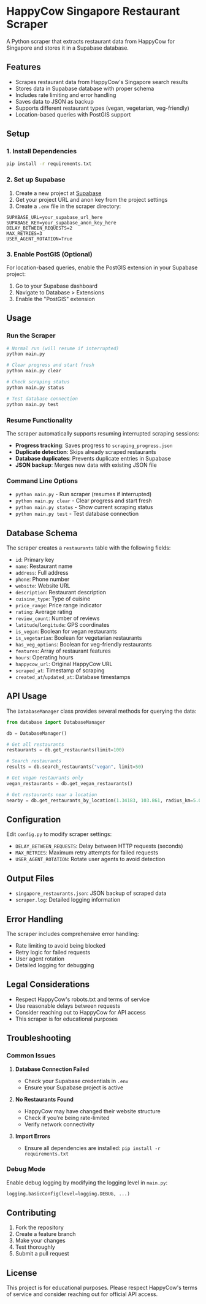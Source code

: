 # HappyCow Singapore Restaurant Scraper

A Python scraper that extracts restaurant data from HappyCow for Singapore and stores it in a Supabase database.

## Features

- Scrapes restaurant data from HappyCow's Singapore search results
- Stores data in Supabase database with proper schema
- Includes rate limiting and error handling
- Saves data to JSON as backup
- Supports different restaurant types (vegan, vegetarian, veg-friendly)
- Location-based queries with PostGIS support

## Setup

### 1. Install Dependencies

```bash
pip install -r requirements.txt
```

### 2. Set up Supabase

1. Create a new project at [Supabase](https://supabase.com)
2. Get your project URL and anon key from the project settings
3. Create a `.env` file in the scraper directory:

```env
SUPABASE_URL=your_supabase_url_here
SUPABASE_KEY=your_supabase_anon_key_here
DELAY_BETWEEN_REQUESTS=2
MAX_RETRIES=3
USER_AGENT_ROTATION=True
```

### 3. Enable PostGIS (Optional)

For location-based queries, enable the PostGIS extension in your Supabase project:

1. Go to your Supabase dashboard
2. Navigate to Database > Extensions
3. Enable the "PostGIS" extension

## Usage

### Run the Scraper

```bash
# Normal run (will resume if interrupted)
python main.py

# Clear progress and start fresh
python main.py clear

# Check scraping status
python main.py status

# Test database connection
python main.py test
```

### Resume Functionality

The scraper automatically supports resuming interrupted scraping sessions:

- **Progress tracking**: Saves progress to `scraping_progress.json`
- **Duplicate detection**: Skips already scraped restaurants
- **Database duplicates**: Prevents duplicate entries in Supabase
- **JSON backup**: Merges new data with existing JSON file

### Command Line Options

- `python main.py` - Run scraper (resumes if interrupted)
- `python main.py clear` - Clear progress and start fresh
- `python main.py status` - Show current scraping status
- `python main.py test` - Test database connection

## Database Schema

The scraper creates a `restaurants` table with the following fields:

- `id`: Primary key
- `name`: Restaurant name
- `address`: Full address
- `phone`: Phone number
- `website`: Website URL
- `description`: Restaurant description
- `cuisine_type`: Type of cuisine
- `price_range`: Price range indicator
- `rating`: Average rating
- `review_count`: Number of reviews
- `latitude`/`longitude`: GPS coordinates
- `is_vegan`: Boolean for vegan restaurants
- `is_vegetarian`: Boolean for vegetarian restaurants
- `has_veg_options`: Boolean for veg-friendly restaurants
- `features`: Array of restaurant features
- `hours`: Operating hours
- `happycow_url`: Original HappyCow URL
- `scraped_at`: Timestamp of scraping
- `created_at`/`updated_at`: Database timestamps

## API Usage

The `DatabaseManager` class provides several methods for querying the data:

```python
from database import DatabaseManager

db = DatabaseManager()

# Get all restaurants
restaurants = db.get_restaurants(limit=100)

# Search restaurants
results = db.search_restaurants("vegan", limit=50)

# Get vegan restaurants only
vegan_restaurants = db.get_vegan_restaurants()

# Get restaurants near a location
nearby = db.get_restaurants_by_location(1.34183, 103.861, radius_km=5.0)
```

## Configuration

Edit `config.py` to modify scraper settings:

- `DELAY_BETWEEN_REQUESTS`: Delay between HTTP requests (seconds)
- `MAX_RETRIES`: Maximum retry attempts for failed requests
- `USER_AGENT_ROTATION`: Rotate user agents to avoid detection

## Output Files

- `singapore_restaurants.json`: JSON backup of scraped data
- `scraper.log`: Detailed logging information

## Error Handling

The scraper includes comprehensive error handling:

- Rate limiting to avoid being blocked
- Retry logic for failed requests
- User agent rotation
- Detailed logging for debugging

## Legal Considerations

- Respect HappyCow's robots.txt and terms of service
- Use reasonable delays between requests
- Consider reaching out to HappyCow for API access
- This scraper is for educational purposes

## Troubleshooting

### Common Issues

1. **Database Connection Failed**
   - Check your Supabase credentials in `.env`
   - Ensure your Supabase project is active

2. **No Restaurants Found**
   - HappyCow may have changed their website structure
   - Check if you're being rate-limited
   - Verify network connectivity

3. **Import Errors**
   - Ensure all dependencies are installed: `pip install -r requirements.txt`

### Debug Mode

Enable debug logging by modifying the logging level in `main.py`:

```python
logging.basicConfig(level=logging.DEBUG, ...)
```

## Contributing

1. Fork the repository
2. Create a feature branch
3. Make your changes
4. Test thoroughly
5. Submit a pull request

## License

This project is for educational purposes. Please respect HappyCow's terms of service and consider reaching out for official API access.
